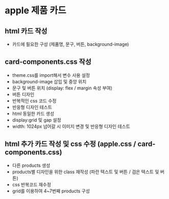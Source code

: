 # apple 제품 카드

## html 카드 작성
- 카드에 필요한 구성 (제품명, 문구, 버튼, background-image)

## card-components.css 작성
- theme.css를 import해서 변수 사용 설정
- background-image 삽입 및 중앙 위치
- 문구 및 버튼 위치 (display: flex / margin 속성 부여)
- 버튼 디자인
- 반복적인 css 코드 수정
- 반응형 디자인 테스트
- html 동일한 카드 생성
- display:grid 및 gap 설정
- width: 1024px 넘어갈 시 이미지 변경 및 반응형 디자인 테스트

## html 추가 카드 작성 및 css 수정 (apple.css / card-components.css)
- 다른 products 생성
- products별 디자인을 위한 class 재작성 (파란 텍스트 및 버튼 / 검은 텍스트 및 버튼)
- css 반복코드 재수정
- grid를 이용하여 4~7번째 products 구성